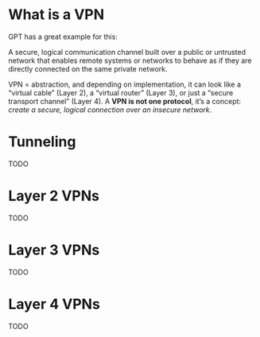 # What is a VPN

GPT has a great example for this:

A secure, logical communication channel built over a public or untrusted network that enables remote systems or networks to behave as if they are directly connected on the same private network.

VPN = abstraction, and depending on implementation, it can look like a “virtual cable” (Layer 2), a “virtual router” (Layer 3), or just a “secure transport channel” (Layer 4). A **VPN is not one protocol**, it’s a concept: _create a secure, logical connection over an insecure network_.

# Tunneling

TODO
# Layer 2 VPNs

TODO
# Layer 3 VPNs

TODO
# Layer 4 VPNs

TODO